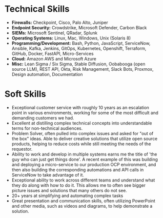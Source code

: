 # Technical Skills
- **Firewalls:** Checkpoint, Cisco, Palo Alto, Juniper
- **Endpoint Security:** Crowdstrike, Microsoft Defender, Carbon Black
- **SIEMs:** Microsoft Sentinel, QRadar, Splunk
- **Operating Systems:** Linux, Mac, Windows, Unix (Solaris 8)
- **Programming/Development:** Bash, Python, JavaScript, ServiceNow, Ansible, Kafka, Jenkins, GitOps, Kubernetes, Openshift, Terraform, GitHub, Docker, FastAPI, Micro-Services
- **Cloud:** Amazon AWS and Microsoft Azure
- **Misc:** Lean Sigma / Six Sigma, Stable Diffusion, Oobabooga (open source LLM), REST API, Okta, Risk Management, Slack Bots, Proxmox, Design automation, Documentation

# Soft Skills
- Exceptional customer service with roughly 10 years as an escalation point in various environments, working for some of the most difficult and demanding customers we had. 
- Excellent at distilling complex technical concepts into understandable terms for non-technical audiences.
- Problem Solver, often pulled into complex issues and asked for "out of the box" ideas. Able to deliver creative solutions that utilize open source products, helping to reduce costs while still meeting the needs of the requestor. 
- Ability to work and develop in multiple systems earns me the title of 'the guy who can just get things done'. A recent example of this was building and deploying a micro-service to our production OCP environment, and then also building the corresponding automations and API calls in ServiceNow to take advantage of it.
- Exceptional ability to work across different teams and understand what they do along with how to do it. This allows me to often see bigger picture issues and solutions that many others do not see. 
- 20+ years at simplifying and automating complex tasks
- Great presentation and communication skills, often utilizing PowerPoint and other media, such as videos and diagrams, to help demonstrate a solution.
